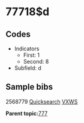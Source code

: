 # 77718$d

## Codes

-   Indicators
    -   First: 1
    -   Second: 8
-   Subfield: d

## Sample bibs

2568779 [Quicksearch](https://search.library.yale.edu/catalog/2568779) [VXWS](http://prodorbis.library.yale.edu:7014/vxws/GetHoldingsService?bibId=2568779)

**Parent topic:**[777](../../tags/777/777.md)

